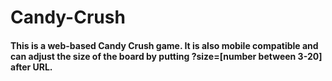 # Candy-Crush

#### This is a web-based Candy Crush game. It is also mobile compatible and can adjust the size of the board by putting ?size=[number between 3-20] after URL.  
